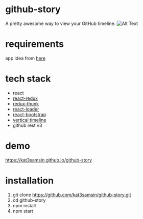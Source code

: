 # github-story
A pretty awesome way to view your GitHub timeline.
![Alt Text](https://media.giphy.com/media/2dmYaHLkswwLHlfBP4/giphy.gif)

# requirements
app idea from [here](https://github.com/florinpop17/app-ideas/blob/master/Projects/GitHub-Timeline-App.md)

# tech stack
- react
- [react-redux](https://github.com/reduxjs/react-redux)
- [redux-thunk](https://github.com/reduxjs/redux-thunk)
- [react-loader](https://github.com/CognizantStudio/react-loader)
- [react-bootstrap](https://github.com/react-bootstrap/react-bootstrap)
- [vertical timeline](https://codepen.io/tutsplus/pen/QNeJgR)
- github rest v3

# demo
https://kat3samsin.github.io/github-story

# installation
1. git clone https://github.com/kat3samsin/github-story.git
2. cd github-story
3. npm install
4. npm start

